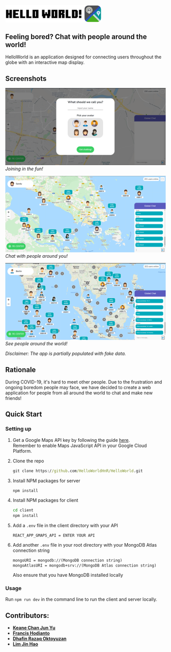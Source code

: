 <img src='client/images/HelloWorldIntro2.png' alt='intro image' width='60%' />

## Feeling bored? Chat with people around the world!

HelloWorld is an application designed for connecting users throughout the globe with an interactive map display.

## Screenshots
![starting page](client/images/HelloWorld3.png)*Joining in the fun!*

![zoom out](client/images/HelloWorld2.png)*Chat with people around you!*

![zoom out even more](client/images/HelloWorld.png)*See people around the world!*

*Disclaimer: The app is partially populated with fake data.*

## Rationale
During COVID-19, it's hard to meet other people. Due to the frustration and ongoing boredom people may face, we have
decided to create a web application for people from all around the world to chat and make new friends!

## Quick Start
### Setting up
1. Get a Google Maps API key by following the guide [here](https://developers.google.com/maps/documentation/javascript/get-api-key).  
   Remember to enable Maps JavaScript API in your Google Cloud Platform.

2. Clone the repo
   ``` cmd
   git clone https://github.com/HelloWorldHnR/HelloWorld.git
   ```

3. Install NPM packages for server
    ``` cmd
    npm install
    ```

4. Install NPM packages for client
    ``` cmd
    cd client
    npm install
    ```

5. Add a `.env` file in the client directory with your API
    ```
    REACT_APP_GMAPS_API = ENTER YOUR API
    ```

6. Add another `.env` file in your root directory with your MongoDB Atlas connection string
   ```
   mongoURI = mongodb://(MongoDB connection string)
   mongoAtlasURI = mongodb+srv://(MongoDB Atlas connection string)
   ```
   Also ensure that you have MongoDB installed locally


### Usage
Run `npm run dev` in the command line to run the client and server locally.

## Contributors:

- [**Keane Chan Jun Yu**](https://github.com/keanecjy)
- [**Francis Hodianto**](https://github.com/FH-30)
- [**Dhafin Razaq Oktoyuzan**](https://github.com/dhafinrazaq)
- [**Lim Jin Hao**](https://github.com/JinHao-L)
